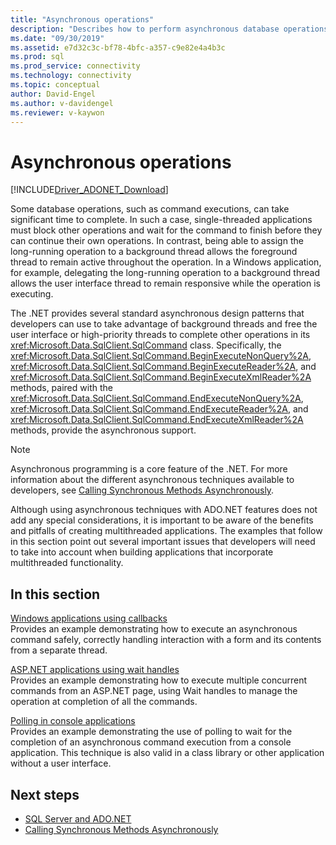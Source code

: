 ```yaml
---
title: "Asynchronous operations"
description: "Describes how to perform asynchronous database operations by using an API that is modeled after the asynchronous model used by the .NET Framework."
ms.date: "09/30/2019"
ms.assetid: e7d32c3c-bf78-4bfc-a357-c9e82e4a4b3c
ms.prod: sql
ms.prod_service: connectivity
ms.technology: connectivity
ms.topic: conceptual
author: David-Engel
ms.author: v-davidengel
ms.reviewer: v-kaywon
---
```

# Asynchronous operations

[!INCLUDE[Driver_ADONET_Download](../../../includes/driver_adonet_download.md)]

Some database operations, such as command executions, can take significant time to complete. In such a case, single-threaded applications must block other operations and wait for the command to finish before they can continue their own operations. In contrast, being able to assign the long-running operation to a background thread allows the foreground thread to remain active throughout the operation. In a Windows application, for example, delegating the long-running operation to a background thread allows the user interface thread to remain responsive while the operation is executing.  
  
The .NET provides several standard asynchronous design patterns that developers can use to take advantage of background threads and free the user interface or high-priority threads to complete other operations in its <xref:Microsoft.Data.SqlClient.SqlCommand> class. Specifically, the <xref:Microsoft.Data.SqlClient.SqlCommand.BeginExecuteNonQuery%2A>, <xref:Microsoft.Data.SqlClient.SqlCommand.BeginExecuteReader%2A>, and <xref:Microsoft.Data.SqlClient.SqlCommand.BeginExecuteXmlReader%2A> methods, paired with the <xref:Microsoft.Data.SqlClient.SqlCommand.EndExecuteNonQuery%2A>, <xref:Microsoft.Data.SqlClient.SqlCommand.EndExecuteReader%2A>, and <xref:Microsoft.Data.SqlClient.SqlCommand.EndExecuteXmlReader%2A> methods, provide the asynchronous support.  
  
> [!NOTE]
>  Asynchronous programming is a core feature of the .NET. For more information about the different asynchronous techniques available to developers, see [Calling Synchronous Methods Asynchronously](/dotnet/standard/asynchronous-programming-patterns/calling-synchronous-methods-asynchronously).  
  
Although using asynchronous techniques with ADO.NET features does not add any special considerations, it is important to be aware of the benefits and pitfalls of creating multithreaded applications. The examples that follow in this section point out several important issues that developers will need to take into account when building applications that incorporate multithreaded functionality.  
  
## In this section  
[Windows applications using callbacks](windows-applications-callbacks.md)  
Provides an example demonstrating how to execute an asynchronous command safely, correctly handling interaction with a form and its contents from a separate thread.  
  
[ASP.NET applications using wait handles](aspnet-apps-use-wait-handles.md)  
Provides an example demonstrating how to execute multiple concurrent commands from an ASP.NET page, using Wait handles to manage the operation at completion of all the commands.  
  
[Polling in console applications](poll-console-applications.md)  
Provides an example demonstrating the use of polling to wait for the completion of an asynchronous command execution from a console application. This technique is also valid in a class library or other application without a user interface.  
  
## Next steps
- [SQL Server and ADO.NET](index.md)
- [Calling Synchronous Methods Asynchronously](/dotnet/standard/asynchronous-programming-patterns/calling-synchronous-methods-asynchronously)